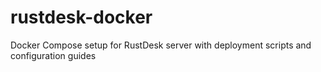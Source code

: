 # rustdesk-docker
Docker Compose setup for RustDesk server with deployment scripts and configuration guides
